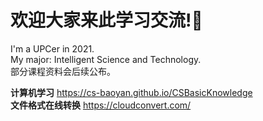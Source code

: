 # 欢迎大家来此学习交流!🥳  
I'm a UPCer in 2021.  
My major: Intelligent Science and Technology.    
部分课程资料会后续公布。

**计算机学习**
https://cs-baoyan.github.io/CSBasicKnowledge  
**文件格式在线转换**
https://cloudconvert.com/
